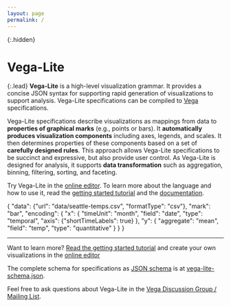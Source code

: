 ```yaml
---
layout: page
permalink: /
---
```


{:.hidden}
# Vega-Lite

{:.lead}
**Vega-Lite** is a high-level visualization grammar.  It provides a concise JSON syntax for supporting rapid generation of visualizations to support analysis.  Vega-Lite specifications can be compiled to [Vega](http://vega.github.io/vega) specifications.

Vega-Lite specifications describe visualizations as mappings from data to **properties of graphical marks** (e.g., points or bars).  It **automatically produces visualization components** including axes, legends, and scales. It then determines properties of these components based on a set of **carefully designed rules**.  This approach allows Vega-Lite specifications to be succinct and expressive, but also provide user control.  As Vega-Lite is designed for analysis, it supports **data transformation** such as aggregation, binning, filtering, sorting, and faceting.

Try Vega-Lite in the [online editor](https://vega.github.io/vega-editor/?mode=vega-lite). To learn more about the language and how to use it, read the [getting started tutorial]({{site.baseurl}}/tutorials/getting_started.html) and the [documentation]({{site.baseurl}}/docs/).

<div class="vl-example">
{
  "data": {"url": "data/seattle-temps.csv", "formatType": "csv"},
  "mark": "bar",
  "encoding": {
    "x": {
      "timeUnit": "month",
      "field": "date",
      "type": "temporal",
      "axis": {"shortTimeLabels": true}
    },
    "y": {
      "aggregate": "mean",
      "field": "temp",
      "type": "quantitative"
    }
  }
}
</div>


---


Want to learn more? [Read the getting started tutorial]({{site.baseurl}}/tutorials/getting_started.html) and create your own visualizations in the [online editor](https://vega.github.io/vega-editor/?mode=vega-lite)

The complete schema for specifications as [JSON schema](http://json-schema.org/) is at [vega-lite-schema.json](https://vega.github.io/vega-lite/vega-lite-schema.json).

Feel free to ask questions about Vega-Lite in the [Vega Discussion Group / Mailing List](https://groups.google.com/forum/?fromgroups#!forum/vega-js).
